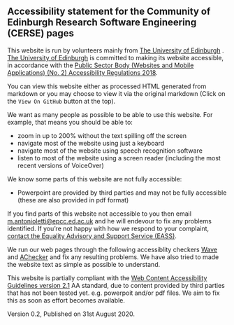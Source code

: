 ## Accessibility statement for the Community of Edinburgh Research Software Engineering (CERSE) pages

This website is run by volunteers mainly from [The University of Edinburgh](http://www.ed.ac.uk) .  [The University of Edinburgh](http://www.ed.ac.uk) is committed to making its website accessible, in accordance with the  [Public Sector Body (Websites and Mobile Applications) (No. 2) Accessibility Regulations 2018](https://www.legislation.gov.uk/uksi/2018/852/contents/made). 

You can view this website either as processed HTML generated from markdown or you may choose to view it via the original markdown (Click on the `View On GitHub` button at the top). 

We want as many people as possible to be able to use this website. For example, that means you should be able to:

- zoom in up to 200% without the text spilling off the screen
- navigate most of the website using just a keyboard
- navigate most of the website using speech recognition software
- listen to most of the website using a screen reader (including the most recent versions of VoiceOver)

We know some parts of this website are not fully accessible:

*  Powerpoint are provided by third parties and may not be fully accessible (these are also provided in pdf format)

If you find parts of this website  not accessible to you then  email [m.antonioletti@epcc.ed.ac.uk](mailto:m.antonioletti@epcc.ed.ac.uk) and he will endevour to fix any problems identified. If you’re not happy with how we respond to your complaint, [contact the Equality Advisory and Support Service (EASS)](https://www.equalityadvisoryservice.com/).

We run our web pages through the following accessiblity checkers [Wave](https://wave.webaim.org/extension/) and [AChecker](https://achecker.ca/) and  fix any resulting problems. We have also tried to made the website text as simple as possible to understand.

This website is partially compliant with the [Web Content Accessibility Guidelines version 2.1](https://www.w3.org/TR/WCAG21/) AA standard, due to content provided by third parties that has not been tested yet. e.g. powerpoit and/or pdf files. We aim to fix this as soon as effort becomes available.

Version 0.2, Published on 31st August 2020.